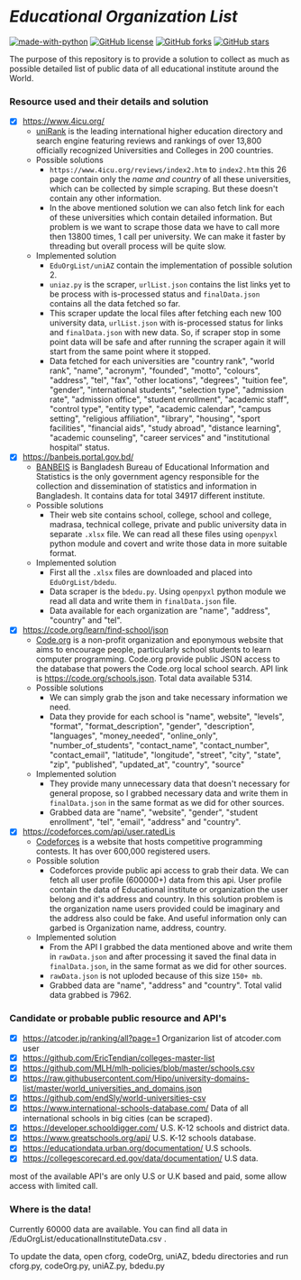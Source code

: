 # *Educational Organization List*
[![made-with-python](https://img.shields.io/badge/Made%20with-Python-1f425f.svg)](https://www.python.org/)
[![GitHub license](https://img.shields.io/github/license/ShouravAhmed/EduOrgList.svg)](https://github.com/ShouravAhmed/EduOrgList/blob/main/LICENSE)
[![GitHub forks](https://img.shields.io/github/forks/ShouravAhmed/EduOrgList.svg?style=social&label=Fork)](https://github.com/ShouravAhmed/EduOrgList)
[![GitHub stars](https://img.shields.io/github/stars/ShouravAhmed/EduOrgList.svg?style=social&label=Stars)](https://github.com/ShouravAhmed/EduOrgList)

The purpose of this repository is to provide a solution to collect as much as possible detailed list of public data of all educational institute around the World.

### Resource used and their details and solution

* [x] https://www.4icu.org/
  * [uniRank](https://www.4icu.org/) is the leading international higher education directory and search engine featuring reviews and rankings of over 13,800 officially recognized Universities and Colleges in 200 countries.
  * Possible solutions
    * `https://www.4icu.org/reviews/index2.htm` to `index2.htm` this 26 page contain only the *name and country* of all these universities, which can be collected by simple scraping. But these doesn't contain any other information.
    * In the above mentioned solution we can also fetch link for each of these universities which contain detailed information. But problem is we want to scrape those data we have to call more then 13800 times, 1 call per university. We can make it faster by threading but overall process will be quite slow.
  * Implemented solution
    * `EduOrgList/uniAZ` contain the implementation of possible solution 2.
    * `uniaz.py` is the scraper, `urlList.json` contains the list links yet to be process with is-processed status and `finalData.json` contains all the data fetched so far.
    * This scraper update the local files after fetching each new 100 university data, `urlList.json` with is-processed status for links and `finalData.json` with new data. So, if scraper stop in some point data will be safe and after running the scraper again it will start from the same point where it stopped.
    * Data fetched for each universities are "country rank", "world rank", "name", "acronym", "founded", "motto", "colours", "address", "tel", "fax", "other locations", "degrees", "tuition fee", "gender", "international students", "selection type", "admission rate", "admission office", "student enrollment", "academic staff", "control type", "entity type", "academic calendar", "campus setting", "religious affiliation", "library", "housing", "sport facilities", "financial aids", "study abroad", "distance learning", "academic counseling", "career services" and "institutional hospital" status.
* [x] https://banbeis.portal.gov.bd/
  * [BANBEIS](https://banbeis.portal.gov.bd/) is Bangladesh Bureau of Educational Information and Statistics is the only government agency responsible for the collection and dissemination of statistics and information in Bangladesh. It contains data for total 34917 different institute.
  * Possible solutions
    * Their web site contains school, college, school and college, madrasa, technical college, private and public university data in separate `.xlsx` file. We can read all these files using `openpyxl` python module and covert and write those data in more suitable format.
  * Implemented solution
    * First all the `.xlsx` files are downloaded and placed into `EduOrgList/bdedu`.
    * Data scraper is the `bdedu.py`. Using `openpyxl` python module we read all data and write them in `finalData.json` file.
    * Data available for each organization are "name", "address", "country" and "tel".
* [x] https://code.org/learn/find-school/json
  * [Code.org](https://code.org) is a non-profit organization and eponymous website that aims to encourage people, particularly school students to learn computer programming. Code.org provide public JSON access to the database that powers the Code.org local school search. API link is https://code.org/schools.json. Total data available 5314.
  * Possible solutions
    * We can simply grab the json and take necessary information we need.
    * Data they provide for each school is "name", website", "levels", "format", "format_description", "gender", "description", "languages", "money_needed", "online_only", "number_of_students", "contact_name", "contact_number", "contact_email", "latitude", "longitude", "street", "city", "state", "zip", "published", "updated_at", "country", "source"
  * Implemented solution
    * They provide many unnecessary data that doesn't necessary for general propose, so I grabbed necessary data and write them in `finalData.json` in the same format as we did for other sources.
    * Grabbed data are "name", "website", "gender", "student enrollment", "tel", "email", "address" and "country".
* [x] https://codeforces.com/api/user.ratedLis
  * [Codeforces](https://codeforces.com/) is a website that hosts competitive programming contests. It has over 600,000 registered users.
  * Possible solution
    * Codeforces provide public api access to grab their data. We can fetch all user profile (600000+) data from this api. User profile contain the data of Educational institute or organization the user belong and it's address and country. In this solution problem is the organization name users provided could be imaginary and the address also could be fake. And useful information only can garbed is Organization name, address, country.
  * Implemented solution
    * From the API I grabbed the data mentioned above and write them in `rawData.json` and after processing it saved the final data in `finalData.json`, in the same format as we did for other sources.
    * `rawData.json` is not uploded because of this size `150+ mb`.
    * Grabbed data are "name", "address" and "country". Total valid data grabbed is 7962.

### Candidate or probable public resource and API's

* [x] https://atcoder.jp/ranking/all?page=1 Organizarion list of atcoder.com user
* [x] https://github.com/EricTendian/colleges-master-list
* [x] https://github.com/MLH/mlh-policies/blob/master/schools.csv
* [x] https://raw.githubusercontent.com/Hipo/university-domains-list/master/world_universities_and_domains.json
* [x] https://github.com/endSly/world-universities-csv
* [x] https://www.international-schools-database.com/ Data of all international schools in big cities (can be scraped).
* [x] https://developer.schooldigger.com/ U.S. K-12 schools and district data.
* [x] https://www.greatschools.org/api/ U.S. K-12 schools database.
* [x] https://educationdata.urban.org/documentation/ U.S schools.
* [x] https://collegescorecard.ed.gov/data/documentation/ U.S data.

most of the available API's are only U.S or U.K based and paid, some allow access with limited call.

### Where is the data!

Currently 60000 data are available. You can find all data in /EduOrgList/educationalInstituteData.csv .

To update the data, open cforg, codeOrg, uniAZ, bdedu directories and run cforg.py, codeOrg.py, uniAZ.py, bdedu.py
